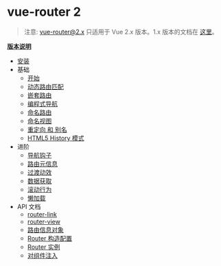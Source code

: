 # vue-router 2

> 注意: vue-router@2.x 只适用于 Vue 2.x 版本。1.x 版本的文档在 [这里](https://github.com/vuejs/vue-router/tree/1.0/docs/en)。

**[版本说明](https://github.com/vuejs/vue-router/releases)**

- [安装](installation.md)
- 基础
  - [开始](essentials/getting-started.md)
  - [动态路由匹配](essentials/dynamic-matching.md)
  - [嵌套路由](essentials/nested-routes.md)
  - [编程式导航](essentials/navigation.md)
  - [命名路由](essentials/named-routes.md)
  - [命名视图](essentials/named-views.md)
  - [重定向 和 别名](essentials/redirect-and-alias.md)
  - [HTML5 History 模式](essentials/history-mode.md)
- 进阶
  - [导航钩子](advanced/navigation-guards.md)
  - [路由元信息](advanced/meta.md)
  - [过渡动效](advanced/transitions.md)
  - [数据获取](advanced/data-fetching.md)
  - [滚动行为](advanced/scroll-behavior.md)
  - [懒加载](advanced/lazy-loading.md)
- API 文档
  - [router-link](api/router-link.md)
  - [router-view](api/router-view.md)
  - [路由信息对象](api/route-object.md)
  - [Router 构造配置](api/options.md)
  - [Router 实例](api/router-instance.md)
  - [对组件注入](api/component-injections.md)

